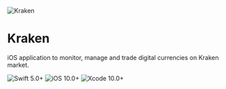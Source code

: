 ![Kraken](http://nakim.be/assets/icons/kraken.png)

# Kraken

iOS application to monitor, manage and trade digital currencies on Kraken market.


![Swift 5.0+](https://img.shields.io/badge/Swift-5.0%2B-green.svg)
![iOS 10.0+](https://img.shields.io/badge/iOS-10.0%2B-green.svg)
![Xcode 10.0+](https://img.shields.io/badge/Xcode-10.0%2B-blue.svg)